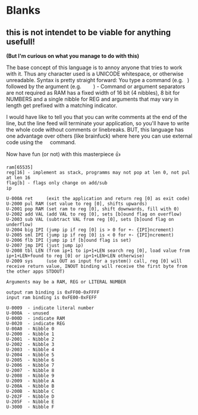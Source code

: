 # Blanks

## this is not intendet to be viable for anything usefull!
**(But I'm curious on what you manage to do with this)**

The base concept of this language is to annoy anyone that tries to work with it.
Thus any character used is a UNICODE whitespace, or otherwise unreadable.
Syntax is pretty straight forward: You type a command (e.g. ` `) followed by the argument (e.g. `    `) - Command or argument separators are not required as RAM has a fixed width of 16 bit (4 nibbles), 8 bit for NUMBERS and a single nibble for REG and arguments that may vary in length get prefixed with a matching indicator.

I would have like to tell you that you can write comments at the end of the line, but the line feed will terminate your application, so you'll have to write the whole code without comments or linebreaks. BUT, this language has one advantage over others (like brainfuck) where here you can use external code using the `　` command.

Now have fun (or not) with this masterpiece 👍

```
ram[65535]
reg[16] - implement as stack, programms may not pop at len 0, not pul at len 16
flag[b] - flags only change on add/sub
ip

U-000A ret     (exit the application and return reg [0] as exit code)
U-2000 pul RAM (set value to reg [0], shifts upwards)
U-2001 pop RAM (set ram to reg [0], shift downwards, fill with 0)
U-2002 add VAL (add VAL to reg [0], sets [b]ound flag on overflow)
U-2003 sub VAL (subtract VAL from reg [0], sets [b]ound flag on underflow)
U-2004 big IPI (jump ip if reg [0] is > 0 for +- {IPI}ncrement)
U-2005 sml IPI (jump ip if reg [0] is < 0 for +- {IPI}ncrement)
U-2006 flb IPI (jump ip if [b]ound flag is set)
U-2007 jmp IPI (just jump ip)
U-2008 tbl LEN (from ip+1 to ip+1+LEN search reg [0], load value from ip+1+LEN+found to reg [0] or ip+1+LEN+LEN otherwise)
U-2009 sys     (use OUT as input for a system() call, reg [0] will receive return value, INOUT binding will receive the first byte from the other apps STDOUT)

Arguments may be a RAM, REG or LITERAL NUMBER

output ram binding is 0xFF00-0xFFFF
input ram binding is 0xFE00-0xFEFF

U-0009	- indicate literal number
U-000A	- unused
U-000D	- indicate RAM
U-0020	- indicate REG
U-00A0	- Nibble 0
U-2000	- Nibble 1
U-2001	- Nibble 2
U-2002	- Nibble 3
U-2003	- Nibble 4
U-2004	- Nibble 5
U-2005	- Nibble 6
U-2006	- Nibble 7
U-2007	- Nibble 8
U-2008	- Nibble 9
U-2009	- Nibble A
U-200A	- Nibble B
U-200B	- Nibble C
U-202F	- Nibble D
U-205F	- Nibble E
U-3000	- Nibble F
```
